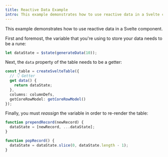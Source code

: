 ```yaml
---
title: Reactive Data Example
intro: This example demonstrates how to use reactive data in a Svelte component.
---
```


This example demonstrates how to use reactive data in a Svelte component.

First and foremost, the variable that you're using to store your data needs to be a rune:

```ts
let dataState = $state(generateData(10));
```

Next, the `data` property of the table needs to be a getter:

```ts
const table = createSvelteTable({
  // 👇 Getter
  get data() {
    return dataState;
  },
  columns: columnDefs,
  getCoreRowModel: getCoreRowModel()
});
```

Finally, you must _reassign_ the variable in order to re-render the table:

```ts
function prependRecord(newRecord) {
  dataState = [newRecord, ...dataState];
}

function popRecord() {
  dataState = dataState.slice(0, dataState.length - 1);
}
```
